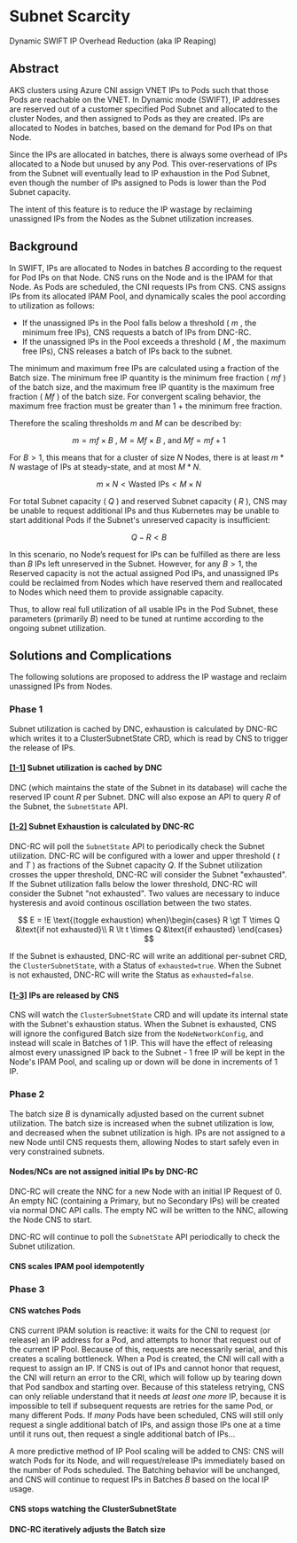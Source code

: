 # Subnet Scarcity 
Dynamic SWIFT IP Overhead Reduction (aka IP Reaping)

## Abstract
AKS clusters using Azure CNI assign VNET IPs to Pods such that those Pods are reachable on the VNET.
In Dynamic mode (SWIFT), IP addresses are reserved out of a customer specified Pod Subnet and allocated to the cluster Nodes, and then assigned to Pods as they are created. IPs are allocated to Nodes in batches, based on the demand for Pod IPs on that Node.

Since the IPs are allocated in batches, there is always some overhead of IPs allocated to a Node but unused by any Pod. This over-reservations of IPs from the Subnet will eventually lead to IP exhaustion in the Pod Subnet, even though the number of IPs assigned to Pods is lower than the Pod Subnet capacity.

The intent of this feature is to reduce the IP wastage by reclaiming unassigned IPs from the Nodes as the Subnet utilization increases.

## Background
In SWIFT, IPs are allocated to Nodes in batches $B$ according to the request for Pod IPs on that Node. CNS runs on the Node and is the IPAM for that Node. As Pods are scheduled, the CNI requests IPs from CNS. CNS assigns IPs from its allocated IPAM Pool, and dynamically scales the pool according to utilization as follows:
- If the unassigned IPs in the Pool falls below a threshold ( $m$ , the minimum free IPs), CNS requests a batch of IPs from DNC-RC.
- If the unassigned IPs in the Pool exceeds a threshold ( $M$ , the maximum free IPs), CNS releases a batch of IPs back to the subnet.

The minimum and maximum free IPs are calculated using a fraction of the Batch size. The minimum free IP quantity is the minimum free fraction ( $mf$ ) of the batch size, and the maximum free IP quantity is the maximum free fraction ( $Mf$ ) of the batch size. For convergent scaling behavior, the maximum free fraction must be greater than 1 + the minimum free fraction.

Therefore the scaling thresholds $m$ and $M$ can be described by:

$$
m = mf \times B \text{ , } M = Mf \times B \text{ , and } Mf = mf + 1
$$

For $B > 1$, this means that for a cluster of size $N$ Nodes, there is at least $m * N$ wastage of IPs at steady-state, and at most $M * N$.

$$
m \times N \lt \text{Wasted IPs} \lt M \times N
$$ 

For total Subnet capacity ( $Q$ ) and reserved Subnet capacity ( $R$ ), CNS may be unable to request additional IPs and thus Kubernetes may be unable to start additional Pods if the Subnet's unreserved capacity is insufficient:

$$
Q - R < B
$$

In this scenario, no Node’s request for IPs can be fulfilled as there are less than $B$ IPs left unreserved in the Subnet. However, for any $B>1$, the Reserved capacity is not the actual assigned Pod IPs, and unassigned IPs could be reclaimed from Nodes which have reserved them and reallocated to Nodes which need them to provide assignable capacity.

Thus, to allow real full utilization of all usable IPs in the Pod Subnet, these parameters (primarily $B$) need to be tuned at runtime according to the ongoing subnet utilization.

## Solutions and Complications
The following solutions are proposed to address the IP wastage and reclaim unassigned IPs from Nodes.

### Phase 1
Subnet utilization is cached by DNC, exhaustion is calculated by DNC-RC which writes it to a ClusterSubnetState CRD, which is read by CNS to trigger the release of IPs.

#### [[1-1]](phase-1/1-subnetstate.md) Subnet utilization is cached by DNC 
DNC (which maintains the state of the Subnet in its database) will cache the reserved IP count $R$ 
per Subnet. DNC will also expose an API to query $R$ of the Subnet, the `SubnetState` API.

#### [[1-2]](phase-1/2-exhaustion.md) Subnet Exhaustion is calculated by DNC-RC
DNC-RC will poll the `SubnetState` API to periodically check the Subnet utilization. DNC-RC will be configured with a lower and upper threshold ( $t$ and $T$ ) as fractions of the Subnet capacity $Q$. If the Subnet utilization crosses the upper threshold, DNC-RC will consider the Subnet "exhausted". If the Subnet utilization falls below the lower threshold, DNC-RC will consider the Subnet "not exhausted". Two values are necessary to induce hysteresis and avoid continous oscillation between the two states.

$$
E = !E \text{(toggle exhaustion) when}\begin{cases}
R \gt T \times Q &\text{if not exhausted}\\
R \lt t \times Q &\text{if exhausted}
\end{cases}
$$

If the Subnet is exhausted, DNC-RC will write an additional per-subnet CRD, the `ClusterSubnetState`, with a Status of `exhausted=true`. When the Subnet is not exhausted, DNC-RC will write the Status as `exhausted=false`.

#### [[1-3]](phase-1/3-releaseips.md) IPs are released by CNS
CNS will watch the `ClusterSubnetState` CRD and will update its internal state with the Subnet's exhaustion status. When the Subnet is exhausted, CNS will ignore the configured Batch size from the `NodeNetworkConfig`, and instead will scale in Batches of 1 IP. This will have the effect of releasing almost every unassigned IP back to the Subnet - 1 free IP will be kept in the Node's IPAM Pool, and scaling up or down will be done in increments of 1 IP.

### Phase 2
The batch size $B$ is dynamically adjusted based on the current subnet utilization. The batch size is increased when the subnet utilization is low, and decreased when the subnet utilization is high. IPs are not assigned to a new Node until CNS requests them, allowing Nodes to start safely even in very constrained subnets.

#### Nodes/NCs are not assigned initial IPs by DNC-RC
DNC-RC will create the NNC for a new Node with an initial IP Request of 0. An empty NC (containing a Primary, but no Secondary IPs) will be created via normal DNC API calls. The empty NC will be written to the NNC, allowing the Node CNS to start.

DNC-RC will continue to poll the `SubnetState` API periodically to check the Subnet utilization.

#### CNS scales IPAM pool idempotently

### Phase 3
#### CNS watches Pods
CNS current IPAM solution is reactive: it waits for the CNI to request (or release) an IP address for a Pod, and attempts to honor that request out of the current IP Pool. Because of this, requests are necessarily serial, and this creates a scaling bottleneck. 
When a Pod is created, the CNI will call with a request to assign an IP. If CNS is out of IPs and cannot honor that request, the CNI will return an error to the CRI, which will follow up by tearing down that Pod sandbox and starting over. Because of this stateless retrying, CNS can only reliable understand that it needs _at least one more_ IP, because it is impossible to tell if subsequent requests are retries for the same Pod, or many different Pods. If _many_ Pods have been scheduled, CNS will still only request a single additional batch of IPs, and assign those IPs one at a time until it runs out, then request a single additional batch of IPs...

A more predictive method of IP Pool scaling will be added to CNS: CNS will watch Pods for its Node, and will request/release IPs immediately based on the number of Pods scheduled. The Batching behavior will be unchanged, and CNS will continue to request IPs in Batches $B$ based on the local IP usage.

#### CNS stops watching the ClusterSubnetState
#### DNC-RC iteratively adjusts the Batch size
